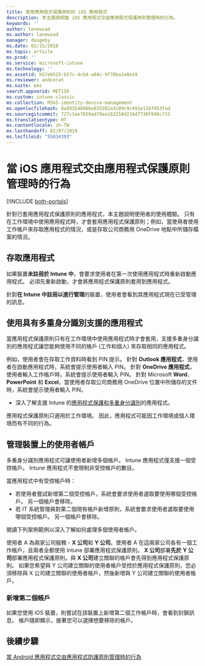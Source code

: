 ```yaml
---
title: 使用應用程式保護原則的 iOS 應用程式
description: 本主題說明當 iOS 應用程式交由應用程式保護原則管理時的行為。
keywords: ''
author: lenewsad
ms.author: lanewsad
manager: dougeby
ms.date: 02/15/2018
ms.topic: article
ms.prod: ''
ms.service: microsoft-intune
ms.technology: ''
ms.assetid: b57e6525-b57c-4cb4-a84c-9f70ba1e8e19
ms.reviewer: andcerat
ms.suite: ems
search.appverid: MET150
ms.custom: intune-classic
ms.collection: M365-identity-device-management
ms.openlocfilehash: 8a89354608be835302a3c09c9c491e116f453fad
ms.sourcegitcommit: 727c3ae7659ad79ea162250d234d7730f840c731
ms.translationtype: HT
ms.contentlocale: zh-TW
ms.lasthandoff: 02/07/2019
ms.locfileid: "55834393"
---
```

# <a name="what-to-expect-when-your-ios-app-is-managed-by-app-protection-policies"></a>當 iOS 應用程式交由應用程式保護原則管理時的行為

[!INCLUDE [both-portals](./includes/note-for-both-portals.md)]

 針對已套用應用程式保護原則的應用程式，本主題說明使用者的使用體驗。 只有在工作環境中使用應用程式時，才會套用應用程式保護原則；例如，當使用者使用工作帳戶來存取應用程式的情況，或是存取公司商務用 OneDrive 地點中所儲存檔案的情況。

##  <a name="access-apps"></a>存取應用程式

如果裝置**未註冊於 Intune 中**，會要求使用者在第一次使用應用程式時重新啟動應用程式。 必須先重新啟動，才會將應用程式保護原則套用到應用程式。

<!--- The following screenshot from the Skype app illustrates this restart request: --->


<!---  ![Screenshot of the iOS device showing PIN prompt](../media/appmanagement/iOS_AppPINPrompt.png) --->

針對**在 Intune 中註冊以進行管理**的裝置，使用者會看到其應用程式現在已受管理的訊息。

##  <a name="use-apps-with-multi-identity-support"></a>使用具有多重身分識別支援的應用程式

當應用程式保護原則只有在工作環境中使用應用程式時才會套用，支援多重身分識別的應用程式讓您能夠使用不同的帳戶 (工作和個人) 來存取相同的應用程式。  

例如，使用者會在存取工作資料時看到 PIN 提示。 針對 **Outlook 應用程式**，使用者在啟動應用程式時，系統會提示使用者輸入 PIN。 針對 **OneDrive 應用程式**，使用者輸入工作帳戶時，系統會提示使用者輸入 PIN。  針對 Microsoft **Word**、**PowerPoint** 和 **Excel**，當使用者存取公司商務用 OneDrive 位置中所儲存的文件時，系統會提示使用者輸入 PIN。

- 深入了解支援 Intune 的[應用程式保護和多重身分識別](https://www.microsoft.com/cloud-platform/microsoft-intune-apps)的應用程式。

應用程式保護原則只適用於工作環境。 因此，應用程式可能因工作環境或個人環境而有不同的行為。

##  <a name="manage-user-accounts-on-the-device"></a>管理裝置上的使用者帳戶

多重身分識別應用程式可讓使用者新增多個帳戶。  Intune 應用程式僅支援一個受控帳戶。  Intune 應用程式不會限制非受控帳戶的數目。

當應用程式中有受控帳戶時：
*   若使用者嘗試新增第二個受控帳戶，系統會要求使用者選取要使用哪個受控帳戶。  另一個帳戶會移除。
*   若 IT 系統管理員對第二個現有帳戶新增原則，系統會要求使用者選取要使用哪個受控帳戶。  另一個帳戶會移除。

閱讀下列案例範例以深入了解如何處理多個使用者帳戶。

使用者 A 為兩家公司服務 - **X 公司**和 **Y 公司**。使用者 A 在這兩家公司各有一個工作帳戶，且兩者全都使用 Intune 部署應用程式保護原則。 **X 公司**部署**先於** **Y 公司**部署應用程式保護原則。與 **X 公司**建立關聯的帳戶會先得到應用程式保護原則。 如果您希望與 Y 公司建立關聯的使用者帳戶受控於應用程式保護原則，您必須移除與 X 公司建立關聯的使用者帳戶，然後新增與 Y 公司建立關聯的使用者帳戶。

### <a name="add-a-second-account"></a>新增第二個帳戶

如果您使用 iOS 裝置，則嘗試在該裝置上新增第二個工作帳戶時，會看到封鎖訊息。 帳戶隨即顯示，接著您可以選擇想要移除的帳戶。

## <a name="next-steps"></a>後續步驟
[當 Android 應用程式交由應用程式防護原則管理時的行為](end-user-mam-apps-android.md)
